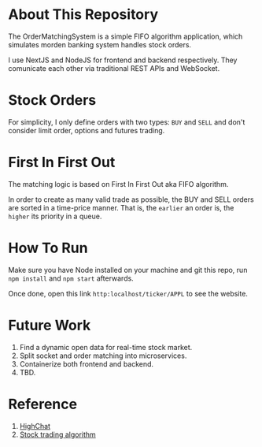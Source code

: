 # About This Repository

The OrderMatchingSystem is a simple FIFO algorithm application, which simulates morden banking system handles stock orders.

I use NextJS and NodeJS for frontend and backend respectively. They comunicate each other via traditional REST APIs and WebSocket.

# Stock Orders

For simplicity, I only define orders with two types: `BUY` and `SELL` and don't consider limit order, options and futures trading.

# First In First Out

The matching logic is based on First In First Out aka FIFO algorithm. 

In order to create as many valid trade as possible, the BUY and SELL orders are sorted in a time-price manner. That is, the `earlier` an order is, the `higher` its priority in a queue.

# How To Run

Make sure you have Node installed on your machine and git this repo, run `npm install` and `npm start` afterwards.

Once done, open this link `http:localhost/ticker/APPL` to see the website.

# Future Work

1. Find a dynamic open data for real-time stock market.
2. Split socket and order matching into microservices.
3. Containerize both frontend and backend.
4. TBD.

# Reference

1. [HighChat](https://www.highcharts.com/)
2. [Stock trading algorithm](https://stackoverflow.com/questions/13112062/which-are-the-order-matching-algorithms-most-commonly-used-by-electronic-financi)
